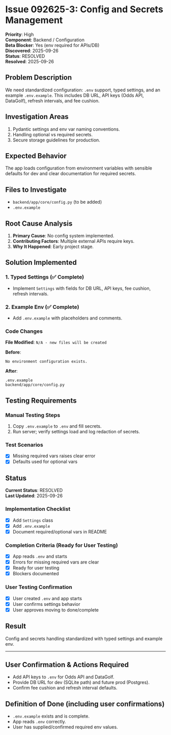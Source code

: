 # Issue 092625-3: Config and Secrets Management

**Priority**: High  
**Component**: Backend / Configuration  
**Beta Blocker**: Yes (env required for APIs/DB)  
**Discovered**: 2025-09-26  
**Status**: RESOLVED  
**Resolved**: 2025-09-26

## Problem Description

We need standardized configuration: `.env` support, typed settings, and an example `.env.example`. This includes DB URL, API keys (Odds API, DataGolf), refresh intervals, and fee cushion.

## Investigation Areas

1. Pydantic settings and env var naming conventions.  
2. Handling optional vs required secrets.  
3. Secure storage guidelines for production.  

## Expected Behavior

The app loads configuration from environment variables with sensible defaults for dev and clear documentation for required secrets.

## Files to Investigate

- `backend/app/core/config.py` (to be added)  
- `.env.example`  

## Root Cause Analysis

1. **Primary Cause**: No config system implemented.  
2. **Contributing Factors**: Multiple external APIs require keys.  
3. **Why It Happened**: Early project stage.  

## Solution Implemented

### 1. Typed Settings (✅ Complete)
- Implement `Settings` with fields for DB URL, API keys, fee cushion, refresh intervals.  

### 2. Example Env (✅ Complete)
- Add `.env.example` with placeholders and comments.  

### Code Changes

**File Modified**: `N/A - new files will be created`

**Before**:
```text
No environment configuration exists.
```

**After**:
```text
.env.example
backend/app/core/config.py
```

## Testing Requirements

### Manual Testing Steps
1. Copy `.env.example` to `.env` and fill secrets.  
2. Run server; verify settings load and log redaction of secrets.  

### Test Scenarios
- [x] Missing required vars raises clear error  
- [x] Defaults used for optional vars  

## Status

**Current Status**: RESOLVED  
**Last Updated**: 2025-09-26

### Implementation Checklist
- [x] Add `Settings` class  
- [x] Add `.env.example`  
- [x] Document required/optional vars in README  

### Completion Criteria (Ready for User Testing)
- [x] App reads `.env` and starts  
- [x] Errors for missing required vars are clear  
- [x] Ready for user testing  
- [x] Blockers documented  

### User Testing Confirmation
- [x] User created `.env` and app starts  
- [x] User confirms settings behavior  
- [x] User approves moving to done/complete  

## Result

Config and secrets handling standardized with typed settings and example env.

---

## User Confirmation & Actions Required

- Add API keys to `.env` for Odds API and DataGolf.  
- Provide DB URL for dev (SQLite path) and future prod (Postgres).  
- Confirm fee cushion and refresh interval defaults.  

## Definition of Done (including user confirmations)

- `.env.example` exists and is complete.  
- App reads `.env` correctly.  
- User has supplied/confirmed required env values.  
